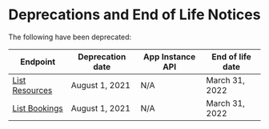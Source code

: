 # Deprecations and End of Life Notices

The following have been deprecated:  


|Endpoint| Deprecation date|App Instance API| End of life date|
|--|--|--|--|
|[List Resources](https://dev.wix.com/api/rest/wix-bookings/resources/list-resources)|August 1, 2021|N/A|March 31, 2022|
|[List Bookings](https://dev.wix.com/api/rest/wix-bookings/bookings/bookings-reader/list-bookings)|August 1, 2021|N/A|March 31, 2022|
